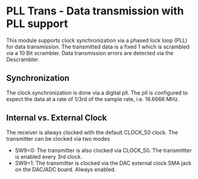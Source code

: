 PLL Trans - Data transmission with PLL support
==============================================

This module supports clock synchronization via a
phased lock loop (PLL) for data transmission. The
transmitted data is a fixed 1 which is scrambled
via a 10 Bit scrambler. Data transmission errors
are detected via the Descrambler.

Synchronization
---------------
The clock synchronization is done via a digital pll.
The pll is configured to expect the data at a rate
of 1/3rd of the sample rate, i.e. 16.6666 MHz.

Internal vs. External Clock
---------------------------
The receiver is always clocked with the default CLOCK_50
clock. The transmitter can be clocked via two modes

  * SW9=0: The transmitter is also clocked via CLOCK_50.
    The transmittter is enabled every 3rd clock.
  * SW9=1: The transmitter is clocked via the DAC external
    clock SMA jack on the DAC/ADC board. Always enabled.


